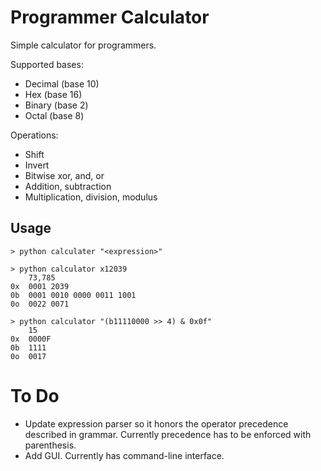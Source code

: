 # Programmer Calculator

Simple calculator for programmers. 

Supported bases:
*  Decimal (base 10)
*  Hex (base 16)
*  Binary (base 2)
*  Octal (base 8)

Operations:
*  Shift
*  Invert
*  Bitwise xor, and, or
*  Addition, subtraction
*  Multiplication, division, modulus

## Usage

```
> python calculater "<expression>"
```
  
```
> python calculator x12039    
    73,785   
0x  0001 2039   
0b  0001 0010 0000 0011 1001  
0o  0022 0071  
```

```
> python calculator "(b11110000 >> 4) & 0x0f"    
    15  
0x  0000F   
0b  1111  
0o  0017  
```

# To Do
*  Update expression parser so it honors the operator precedence described in grammar. Currently precedence has to be enforced with parenthesis.
*  Add GUI. Currently has command-line interface.

